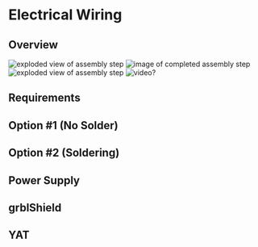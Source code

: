 # Electrical Wiring
## Overview
![exploded view of assembly step](http://placehold.it/200x200)  ![image of completed assembly step](http://placehold.it/200x200) ![exploded view of assembly step](http://placehold.it/200x200) ![video?](http://placehold.it/200x200)

## Requirements

## Option #1 (No Solder)

## Option #2 (Soldering)

## Power Supply

## grblShield

## YAT
